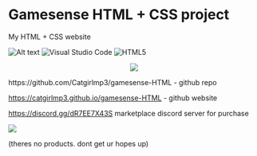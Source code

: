 # Gamesense HTML + CSS project


My HTML + CSS website 

![Alt text](https://mir-s3-cdn-cf.behance.net/project_modules/1400_opt_1/2272fc173780691.6495bfcc82876.jpeg)
![Visual Studio Code](https://img.shields.io/badge/Visual%20Studio%20Code-0078d7.svg?style=for-the-badge&logo=visual-studio-code&logoColor=white)
![HTML5](https://img.shields.io/badge/html5-%23E34F26.svg?style=for-the-badge&logo=html5&logoColor=white)
<p align="center">
  <a href="https://skillicons.dev">
    <img src="https://skillicons.dev/icons?i=git,discord,css,html" />
  </a>
</p>
https://github.com/Catgirlmp3/gamesense-HTML - github repo

https://catgirlmp3.github.io/gamesense-HTML - github website

https://discord.gg/dR7EE7X43S   marketplace discord server for purchase 

<img src="https://ibb.co/CWGCYs4">

(theres no products. dont get ur hopes up)

